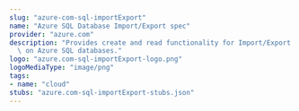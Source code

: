 ```yaml
---
slug: "azure-com-sql-importExport"
name: "Azure SQL Database Import/Export spec"
provider: "azure.com"
description: "Provides create and read functionality for Import/Export operations\
  \ on Azure SQL databases."
logo: "azure.com-sql-importExport-logo.png"
logoMediaType: "image/png"
tags:
- name: "cloud"
stubs: "azure.com-sql-importExport-stubs.json"
---
```

